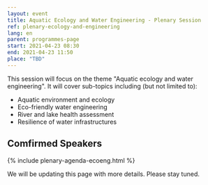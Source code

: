 ```yaml
---
layout: event
title: Aquatic Ecology and Water Engineering - Plenary Session
ref: plenary-ecology-and-engineering
lang: en
parent: programmes-page
start: 2021-04-23 08:30
end: 2021-04-23 11:50
place: "TBD"
---
```

This session will focus on the theme "Aquatic ecology and water engineering". It will cover sub-topics including (but not limited to):

- Aquatic environment and ecology
- Eco-friendly water engineering
- River and lake health assessment
- Resilience of water infrastructures

## Comfirmed Speakers

{% include plenary-agenda-ecoeng.html %}

We will be updating this page with more details. Please stay tuned.
